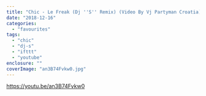 ```yaml
---
title: "Chic - Le Freak (Dj ''S'' Remix) (Video By Vj Partyman Croatia)"
date: "2018-12-16"
categories: 
  - "favourites"
tags: 
  - "chic"
  - "dj-s"
  - "ifttt"
  - "youtube"
enclosure: ""
coverImage: "an3B74Fvkw0.jpg"
---
```


https://youtu.be/an3B74Fvkw0
